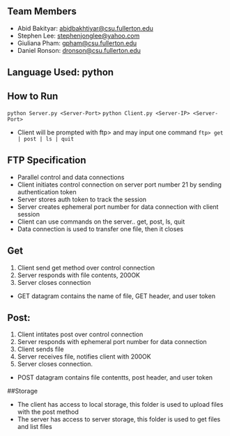 ## Team Members
  - Abid Bakityar: abidbakhtiyar@csu.fullerton.edu
  - Stephen Lee: stephenjonglee@yahoo.com
  - Giuliana Pham: gpham@csu.fullerton.edu
  - Daniel Ronson: dronson@csu.fullerton.edu

## Language Used: python

## How to Run
`python Server.py <Server-Port>`
`python Client.py <Server-IP> <Server-Port>`
  - Client will be prompted with ftp> and may input one command
`ftp> get | post | ls | quit`

## FTP Specification
 - Parallel control and data connections
 - Client initiates control connection on server port number 21 by sending authentication token
 - Server stores auth token to track the session
 - Server creates ephemeral port number for data connection with client session
 - Client can use commands on the server.. get, post, ls, quit
 - Data connection is used to transfer one file, then it closes
 
## Get
 1. Client send get method over control connection
 2. Server responds with file contents, 200OK 
 3. Server closes connection
 - GET datagram contains the name of file, GET header, and user token
 
## Post:
 1. Client intitates post over control connection
 2. Server responds with ephemeral port number for data connection
 3. Client sends file
 4. Server receives file, notifies client with 200OK
 5. Server closes connection.
 - POST datagram contains file contentts, post header, and user token
 
 ##Storage
 - The client has access to local storage, this folder is used to upload files with the post method
 - The server has access to server storage, this folder is used to get files and list files
